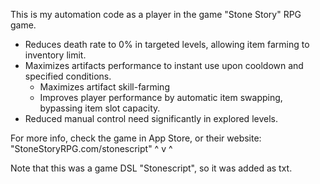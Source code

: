 This is my automation code as a player in the game "Stone Story" RPG game.

- Reduces death rate to 0% in targeted levels, allowing item farming to inventory limit.
- Maximizes artifacts performance to instant use upon cooldown and specified conditions.
    - Maximizes artifact skill-farming
    - Improves player performance by automatic item swapping, bypassing item slot capacity.
- Reduced manual control need significantly in explored levels.

For more info, check the game in App Store, or their website: "StoneStoryRPG.com/stonescript" ^ v ^

Note that this was a game DSL "Stonescript", so it was added as txt.
